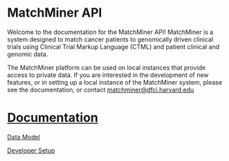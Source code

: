 # MatchMiner API 
Welcome to the documentation for the MatchMiner API! MatchMiner is a system designed to match cancer patients to genomically driven clinical trials using Clinical Trial Markup Language (CTML) and patient clinical and genomic data. 

The MatchMiner platform can be used on local instances that provide access to private data. If you are interested in the development of new features, or in setting up a local instance of the MatchMiner system, please see the documentation, or contact [matchminer@dfci.harvard.edu](https://app.gitbook.com/@matchminer/s/matchminer)

# [Documentation](https://matchminer.gitbook.io/)
[Data Model](https://matchminer.gitbook.io/matchminer/matchminer-api/data-model)

[Developer Setup](https://matchminer.gitbook.io/matchminer/matchminer-api/development-setup)
